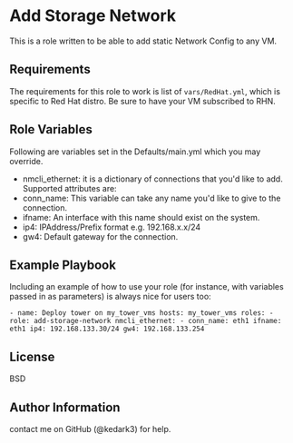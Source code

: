 Add Storage Network
===================

This is a role written to be able to add static Network Config to any VM.

Requirements
------------

The requirements for this role to work is list of `vars/RedHat.yml`, which is specific to Red Hat distro. Be sure to have your VM subscribed to RHN.

Role Variables
--------------

Following are variables set in the Defaults/main.yml which you may override.
- nmcli_ethernet: it is a dictionary of connections that you'd like to add.
Supported attributes are:
- conn_name: This variable can take any name you'd like to give to the connection.
- ifname: An interface with this name should exist on the system.
- ip4: IPAddress/Prefix format e.g. 192.168.x.x/24
- gw4: Default gateway for the connection.

Example Playbook
----------------

Including an example of how to use your role (for instance, with variables passed in as parameters) is always nice for users too:


`- name: Deploy tower on my_tower_vms
  hosts: my_tower_vms
  roles:
    - role: add-storage-network
      nmcli_ethernet:
  		- conn_name: eth1
    	  ifname: eth1
          ip4: 192.168.133.30/24
          gw4: 192.168.133.254`

License
-------

BSD

Author Information
------------------

contact me on GitHub (@kedark3) for help.
